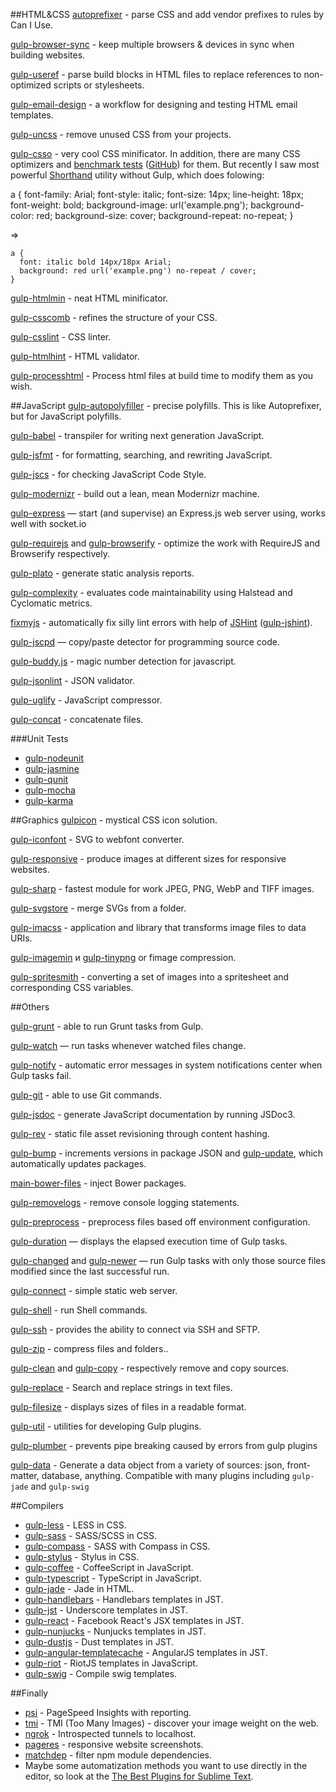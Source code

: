 ##HTML&CSS
[autoprefixer](https://github.com/postcss/autoprefixer) - parse CSS and add vendor prefixes to rules by Can I Use.

[gulp-browser-sync](https://github.com/BrowserSync/gulp-browser-sync) - keep multiple browsers & devices in sync when building websites.

[gulp-useref](https://github.com/jonkemp/gulp-useref) - parse build blocks in HTML files to replace references to non-optimized scripts or stylesheets.

[gulp-email-design](https://github.com/alexshk/gulp-email-design) - a workflow for designing and testing HTML email templates.

[gulp-uncss](https://github.com/ben-eb/gulp-uncss) - remove unused CSS from your projects.

[gulp-csso](https://github.com/ben-eb/gulp-csso) - very cool CSS minificator. In addition, there are many CSS optimizers and [benchmark tests](http://goalsmashers.github.io/css-minification-benchmark/) ([GitHub](https://github.com/GoalSmashers/css-minification-benchmark)) for them. But recently I saw most powerful [Shorthand](https://github.com/frankmarineau/shorthand) utility without Gulp, which does folowing:

  a {
    font-family: Arial;
    font-style: italic;
    font-size: 14px;
    line-height: 18px;
    font-weight: bold;
    background-image: url('example.png');
    background-color: red;
    background-size: cover;
    background-repeat: no-repeat;
  }

  =>

    a {
      font: italic bold 14px/18px Arial;
      background: red url('example.png') no-repeat / cover;
    }

[gulp-htmlmin](https://github.com/jonschlinkert/gulp-htmlmin) - neat HTML minificator.

[gulp-csscomb](https://github.com/koistya/gulp-csscomb) - refines the structure of your CSS.

[gulp-csslint](https://www.npmjs.com/package/gulp-csslint) - CSS linter.

[gulp-htmlhint](https://github.com/bezoerb/gulp-htmlhint) - HTML validator.

[gulp-processhtml](https://www.npmjs.com/package/gulp-processhtml) - Process html files at build time to modify them as you wish.

##JavaScript
[gulp-autopolyfiller](https://github.com/azproduction/gulp-autopolyfiller) - precise polyfills. This is like Autoprefixer, but for JavaScript polyfills.

[gulp-babel](https://github.com/babel/gulp-babel) - transpiler for writing next generation JavaScript.

[gulp-jsfmt](https://www.npmjs.com/package/gulp-jsfmt) - for formatting, searching, and rewriting JavaScript.

[gulp-jscs](https://github.com/jscs-dev/gulp-jscs) - for checking JavaScript Code Style.

[gulp-modernizr](https://github.com/doctyper/gulp-modernizr) - build out a lean, mean Modernizr machine.

[gulp-express](https://github.com/gimm/gulp-express) — start (and supervise) an Express.js web server using, works well with socket.io

[gulp-requirejs](https://github.com/robinthrift/gulp-requirejs) and [gulp-browserify](https://github.com/deepak1556/gulp-browserify) - optimize the work with RequireJS and Browserify respectively.

[gulp-plato](https://github.com/sindresorhus/gulp-plato) - generate static analysis reports.

[gulp-complexity](https://github.com/alexeyraspopov/gulp-complexity) - evaluates code maintainability using Halstead and Cyclomatic metrics.

[fixmyjs](https://github.com/kirjs/gulp-fixmyjs) - automatically fix silly lint errors with help of [JSHint](http://jshint.com/) ([gulp-jshint](https://github.com/spalger/gulp-jshint)).

[gulp-jscpd](https://github.com/yannickcr/gulp-jscpd) — copy/paste detector for programming source code.

[gulp-buddy.js](https://github.com/Semigradsky/gulp-buddy.js) - magic number detection for javascript.

[gulp-jsonlint](https://github.com/rogeriopvl/gulp-jsonlint)  - JSON validator.

[gulp-uglify](https://github.com/terinjokes/gulp-uglify) - JavaScript compressor.

[gulp-concat](https://github.com/wearefractal/gulp-concat) - concatenate files.

###Unit Tests
* [gulp-nodeunit](https://github.com/kjvalencik/gulp-nodeunit)
* [gulp-jasmine](https://github.com/sindresorhus/gulp-jasmine)
* [gulp-qunit](https://github.com/jonkemp/gulp-qunit)
* [gulp-mocha](https://github.com/sindresorhus/gulp-mocha)
* [gulp-karma](https://github.com/karma-runner/gulp-karma)

##Graphics
[gulpicon](https://github.com/wakayama-io/gulpicon/) - mystical CSS icon solution.

[gulp-iconfont](https://github.com/nfroidure/gulp-iconfont) - SVG to webfont converter.

[gulp-responsive](https://github.com/mahnunchik/gulp-responsive) - produce images at different sizes for responsive websites.

[gulp-sharp](https://github.com/rizalp/gulp-sharp) - fastest module for work JPEG, PNG, WebP and TIFF images.

[gulp-svgstore](https://github.com/w0rm/gulp-svgstore) - merge SVGs from a folder.

[gulp-imacss](https://github.com/akoenig/imacss) - application and library that transforms image files to data URIs.

[gulp-imagemin](https://github.com/sindresorhus/gulp-imagemin) и [gulp-tinypng](https://github.com/creativeaura/gulp-tinypng) or fimage compression.

[gulp-spritesmith](https://github.com/otouto/gulp-spritesmith) - converting a set of images into a spritesheet and corresponding CSS variables.


##Others

[gulp-grunt](https://github.com/gratimax/gulp-grunt) - able to run Grunt tasks from Gulp.

[gulp-watch](https://github.com/floatdrop/gulp-watch) — run tasks whenever watched files change.

[gulp-notify](https://github.com/mikaelbr/gulp-notify) - automatic error messages in system notifications center when Gulp tasks fail.

[gulp-git](https://github.com/stevelacy/gulp-git) - able to use Git commands.

[gulp-jsdoc](https://github.com/jsBoot/gulp-jsdoc) - generate JavaScript documentation by running JSDoc3.

[gulp-rev](https://github.com/sindresorhus/gulp-rev) - static file asset revisioning through content hashing.

[gulp-bump](https://github.com/stevelacy/gulp-bump) - increments versions in package JSON and [gulp-update](https://github.com/tounano/gulp-update), which automatically updates packages.

[main-bower-files](https://github.com/ck86/main-bower-files) - inject Bower packages.

[gulp-removelogs](https://github.com/hemanth/gulp-removelogs) - remove console logging statements.

[gulp-preprocess](https://github.com/jas/gulp-preprocess) - preprocess files based off environment configuration.

[gulp-duration](https://github.com/hughsk/gulp-duration) — displays the elapsed execution time of Gulp tasks.

[gulp-changed](https://github.com/sindresorhus/gulp-changed) and [gulp-newer](https://www.npmjs.com/package/gulp-newer) — run Gulp tasks with only those source files modified since the last successful run.

[gulp-connect](https://github.com/avevlad/gulp-connect) - simple static web server.

[gulp-shell](https://github.com/sun-zheng-an/gulp-shell) - run Shell commands.

[gulp-ssh](https://github.com/teambition/gulp-ssh) - provides the ability to connect via SSH and SFTP.

[gulp-zip](https://www.npmjs.com/package/gulp-zip) - compress files and folders..

[gulp-clean](https://github.com/peter-vilja/gulp-clean) and [gulp-copy](https://github.com/klaascuvelier/gulp-copy) - respectively remove and copy sources.

[gulp-replace](https://www.npmjs.com/package/gulp-replace) - Search and replace strings in text files.

[gulp-filesize](https://github.com/Metrime/gulp-filesize) - displays sizes of files in a readable format.

[gulp-util](https://github.com/gulpjs/gulp-util) - utilities for developing Gulp plugins.

[gulp-plumber](https://github.com/floatdrop/gulp-plumber) - prevents pipe breaking caused by errors from gulp plugins

[gulp-data](https://github.com/colynb/gulp-data) - Generate a data object from a variety of sources: json, front-matter, database, anything. Compatible with many plugins including `gulp-jade` and `gulp-swig`

##Compilers
* [gulp-less](https://github.com/plus3network/gulp-less) - LESS in CSS.
* [gulp-sass](https://github.com/dlmanning/gulp-sass) - SASS/SCSS in СSS.
* [gulp-compass](https://github.com/appleboy/gulp-compass) - SASS with Compass in CSS.
* [gulp-stylus](https://github.com/LearnBoost/stylus) - Stylus in CSS.
* [gulp-coffee](https://github.com/wearefractal/gulp-coffee) - CoffeeScript in JavaScript.
* [gulp-typescript](https://github.com/ivogabe/gulp-typescript) - TypeScript in JavaScript.
* [gulp-jade](https://github.com/phated/gulp-jade) - Jade in HTML.
* [gulp-handlebars](https://github.com/lazd/gulp-handlebars) - Handlebars templates in JST.
* [gulp-jst](https://github.com/rdmurphy/gulp-jst) - Underscore templates in JST.
* [gulp-react](https://github.com/sindresorhus/gulp-react) - Facebook React's JSX templates in JST.
* [gulp-nunjucks](https://github.com/sindresorhus/gulp-nunjucks) - Nunjucks templates in JST.
* [gulp-dustjs](https://github.com/sindresorhus/gulp-dust) - Dust templates in JST.
* [gulp-angular-templatecache](https://github.com/miickel/gulp-angular-templatecache) - AngularJS templates in JST.
* [gulp-riot](https://github.com/e-jigsaw/gulp-riot) - RiotJS templates in JavaScript.
* [gulp-swig](https://github.com/colynb/gulp-swig) - Compile swig templates.

##Finally
* [psi](https://github.com/addyosmani/psi) - PageSpeed Insights with reporting.
* [tmi](https://github.com/addyosmani/tmi) -  TMI (Too Many Images) - discover your image weight on the web.
* [ngrok](https://ngrok.com/) - Introspected tunnels to localhost.
* [pageres](https://github.com/sindresorhus/pageres) - responsive website screenshots.
* [matchdep](https://github.com/tkellen/node-matchdep) -  filter npm module dependencies.
* Maybe some automatization methods you want to use directly in the editor, so look at the [The Best Plugins for Sublime Text](http://ipestov.com/the-best-plugins-for-sublime-text/).

